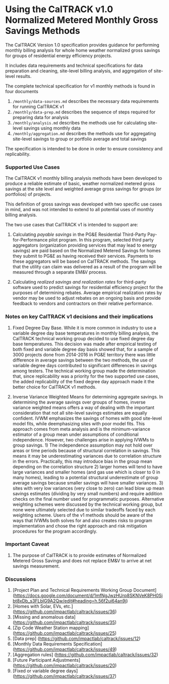 # Using the CalTRACK v1.0 Normalized Metered Monthly Gross Savings Methods

The CalTRACK Version 1.0 specification provides guidance for performing monthly billing analysis for whole home weather normalized gross savings for groups of residential energy efficiency projects.

It includes data requirements and technical specifications for data preparation and cleaning, site-level billing analysis, and aggregation of site-level results.

The complete technical specification for v1 monthly methods is found in four documents

1. `/monthly/data-sources.md` describes the necessary data requirements for running CalTRACK v1
2. `/monthly/data-prep.md` describes the sequence of steps required for preparing data for analysis
3. `/monthly/analysis.md` describes the methods use for calculating site-level savings using monthly data
4. `/monthly/aggregation.md` describes the methods use for aggregating site-level savings to group or portfolio average and total savings

The specification is intended to be done in order to ensure consistency and replicability.

### Supported Use Cases

The CalTRACK v1 monthly billing analysis methods have been developed to produce a reliable estimate of basic, weather normalized metered gross savings at the site level and weighted average gross savings for groups (or portfolios) of projects.

This definition of gross savings was developed with two specific use cases in mind, and was not intended to extend to all potential uses of monthly billing analysis.

The two use cases that CalTRACK v1 is intended to support are:

1. Calculating *payable savings* in the PG&E Residential Third-Party Pay-for-Performance pilot program. In this program, selected third party aggregators (organization providing services that may lead to energy savings) are paid based on the Normalized Metered Savings for homes they submit to PG&E as having received their services. Payments to these aggregators will be based on CalTRACK methods. The savings that the utility can claim was delivered as a result of the program will be measured through a separate EM&V process.

2. Calculating *realized savings and realization rates* for third-party software used to predict savings for residential efficiency project for the purposes of determining rebates. Average empirical realization rates by vendor may be used to adjust rebates on an ongoing basis and provide feedback to vendors and contractors on their relative performance.  

### Notes on key CalTRACK v1 decisions and their implications

1. Fixed Degree Day Base. While it is more common in industry to use a variable degree day base temperatures in monthly billing analysis, the CalTRACK technical working group decided to use fixed degree day base temperatures. This decision was made after empirical testing of both fixed and variable degree day basis showed that, for a sample of 3000 projects done from 2014-2016 in PG&E territory there was little difference in average savings between the two methods, the use of variable degree days contributed to significant differences in savings among testers. The technical working group made the determination that, since replicability was a priority for the two supported use cases, the added replicability of the fixed degree day approach made it the better choice for CalTRACK v1 methods.

2. Inverse Variance Weighted Means for determining aggregate savings. In determining the average savings over groups of homes, inverse variance weighted means offers a way of dealing with the important consideration that not all site-level savings estimates are equally confident. IVWM emphasizes the savings of homes with good site-level model fits, while deemphasizing sites with poor model fits. This approach comes from meta analysis and is the minimum-variance estimator of a group mean under assumptions of conditional independence. However, two challenges arise in applying IVWMs to group savings. 1) The independence assumption may not hold over areas or time periods because of structural correlation in savings. This means it may be underestimating variances due to correlation structure in the errors. Practically, this may introduce bias in the group mean depending on the correlation structure 2) larger homes will tend to have large variances and smaller homes (and gas use which is closer to 0 in many homes), leading to a potential structural underestimate of group average savings because smaller savings will have smaller variances. 3) sites with very low variances (very close to zero) can lead blow up mean savings estimates (dividing by very small numbers) and require addition checks on the final number used for programmatic purposes. Alternative weighting schemes were discussed by the technical working group, but none were ultimately selected due to similar tradeoffs faced by each weighting scheme. Users of the v1 methods should be aware of the ways that IVWMs both solves for and also creates risks to program implementation and chose the right approach and risk mitigation procedures for the program accordingly.

### Important Caveat

1. The purpose of CalTRACK is to provide estimates of Normalized Metered Gross Savings and does not replace EM&V to arrive at net savings measurement. 

### Discussions

1. [Project Plan and Technical Requirements Working Group Document] (https://docs.google.com/document/d/1mfNgJwzHUrp8SKNVeK8PH0Sjbt8xDb_s3FLblG9A2Qw/edit#heading=h.56f2ui64an9j)
2. [Homes with Solar, EVs, etc.] (https://github.com/impactlab/caltrack/issues/36)
3. [Missing and anomalous data] (https://github.com/impactlab/caltrack/issues/35)
4. [Zip Code Weather Station mapping] (https://github.com/impactlab/caltrack/issues/25)
5. [Data prep] (https://github.com/impactlab/caltrack/issues/12)
6. [Monthly Data Requirements Specification] (https://github.com/impactlab/caltrack/issues/49)
7. [Aggregation rules] (https://github.com/impactlab/caltrack/issues/32)
8. [Future Participant Adjustments] (https://github.com/impactlab/caltrack/issues/20)
9. [Fixed or variable degree days] (https://github.com/impactlab/caltrack/issues/37)
